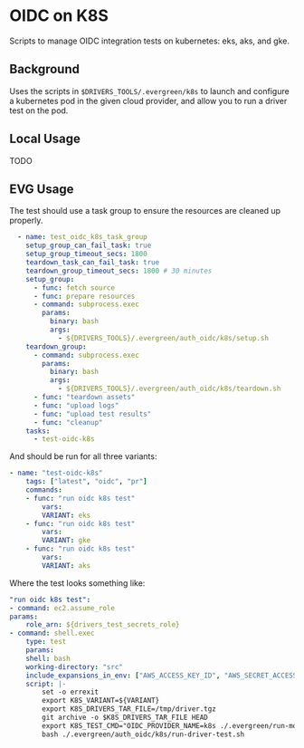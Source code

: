 # OIDC on K8S

Scripts to manage OIDC integration tests on kubernetes: eks, aks, and gke.

## Background

Uses the scripts in `$DRIVERS_TOOLS/.evergreen/k8s` to launch and configure
a kubernetes pod in the given cloud provider, and allow you to run a driver
test on the pod.

## Local Usage

TODO

## EVG Usage

The test should use a task group to ensure the resources are cleaned up properly.

```yaml
  - name: test_oidc_k8s_task_group
    setup_group_can_fail_task: true
    setup_group_timeout_secs: 1800
    teardown_task_can_fail_task: true
    teardown_group_timeout_secs: 1800 # 30 minutes
    setup_group:
      - func: fetch source
      - func: prepare resources
      - command: subprocess.exec
        params:
          binary: bash
          args:
            - ${DRIVERS_TOOLS}/.evergreen/auth_oidc/k8s/setup.sh
    teardown_group:
      - command: subprocess.exec
        params:
          binary: bash
          args:
            - ${DRIVERS_TOOLS}/.evergreen/auth_oidc/k8s/teardown.sh
      - func: "teardown assets"
      - func: "upload logs"
      - func: "upload test results"
      - func: "cleanup"
    tasks:
      - test-oidc-k8s
```

And should be run for all three variants:

```yaml
- name: "test-oidc-k8s"
    tags: ["latest", "oidc", "pr"]
    commands:
    - func: "run oidc k8s test"
        vars:
        VARIANT: eks
    - func: "run oidc k8s test"
        vars:
        VARIANT: gke
    - func: "run oidc k8s test"
        vars:
        VARIANT: aks
```

Where the test looks something like:

```yaml
"run oidc k8s test":
- command: ec2.assume_role
params:
    role_arn: ${drivers_test_secrets_role}
- command: shell.exec
    type: test
    params:
    shell: bash
    working-directory: "src"
    include_expansions_in_env: ["AWS_ACCESS_KEY_ID", "AWS_SECRET_ACCESS_KEY", "AWS_SESSION_TOKEN"]
    script: |-
        set -o errexit
        export K8S_VARIANT=${VARIANT}
        export K8S_DRIVERS_TAR_FILE=/tmp/driver.tgz
        git archive -o $K8S_DRIVERS_TAR_FILE HEAD
        export K8S_TEST_CMD="OIDC_PROVIDER_NAME=k8s ./.evergreen/run-mongodb-oidc-test.sh"
        bash ./.evergreen/auth_oidc/k8s/run-driver-test.sh
```
